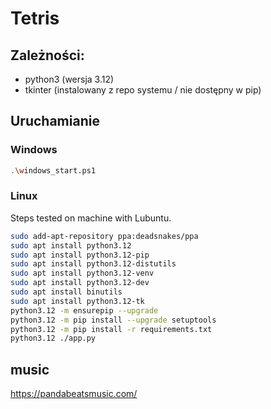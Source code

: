 # Tetris

## Zależności:

- python3 (wersja 3.12)
- tkinter (instalowany z repo systemu / nie dostępny w pip)

## Uruchamianie

### Windows

```bash
.\windows_start.ps1
```

### Linux

Steps tested on machine with Lubuntu.

```bash
sudo add-apt-repository ppa:deadsnakes/ppa
sudo apt install python3.12
sudo apt install python3.12-pip
sudo apt install python3.12-distutils
sudo apt install python3.12-venv
sudo apt install python3.12-dev
sudo apt install binutils
sudo apt install python3.12-tk
python3.12 -m ensurepip --upgrade
python3.12 -m pip install --upgrade setuptools
python3.12 -m pip install -r requirements.txt
python3.12 ./app.py
```
## music
https://pandabeatsmusic.com/